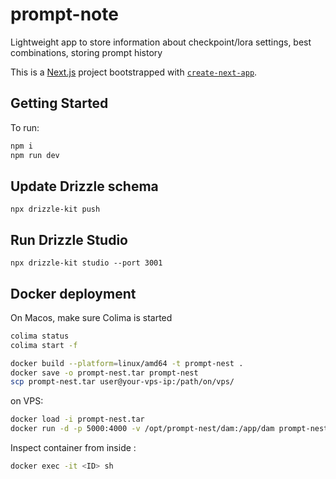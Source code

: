 # prompt-note
Lightweight app to store information about checkpoint/lora settings, best combinations, storing prompt history

This is a [Next.js](https://nextjs.org) project bootstrapped with [`create-next-app`](https://github.com/vercel/next.js/tree/canary/packages/create-next-app).

## Getting Started

To run:

```bash
npm i
npm run dev
```

## Update Drizzle schema
```npx drizzle-kit push```

## Run Drizzle Studio
```npx drizzle-kit studio --port 3001```

## Docker deployment

On Macos, make sure Colima is started

```bash
colima status
colima start -f
```

```bash
docker build --platform=linux/amd64 -t prompt-nest .
docker save -o prompt-nest.tar prompt-nest
scp prompt-nest.tar user@your-vps-ip:/path/on/vps/
```

on VPS:
```bash
docker load -i prompt-nest.tar
docker run -d -p 5000:4000 -v /opt/prompt-nest/dam:/app/dam prompt-nest
```

Inspect container from inside :
```bash
docker exec -it <ID> sh
```